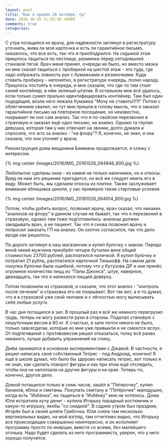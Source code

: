 ```yaml
---
layout: post
title: "Как я провёл 26 октября, Ср"
date: 2016-10-26 11:33:30 +0400
comments: true
categories: 
---
```

С утра потащился ко врачу, для надёжности заглянул в регистратуру уточнить, жива ли моя карточка и есть ли гарантийное письмо, оказалось, что все есть, так что я приободрился. На седьмой этаж пришлось тащиться по лестнице, разминка перед сегодняшней становой тягой. Врач меня принял, очереди не было, но вместо мазка он мне сказал тащиться с пробиркой на шестой этаж - это туда, где надо избражать ловкость рук с бумажками и резиночками. Куда ставить пробирку - непонятно, в регистратуре очередь, полно народу. Пришлось постоять в очереди, и мне сказали, что где-то там стоит синий контейнер, в нём зеленый штатив. В остальном мне всё удалось, если только сумел прально идентифицировать контейнер. Там был один пододящий, возле него лежала бумажка "Мочу не ставить!!!11" Потом с облегчением свалил, но тут мне пришла в голову мысль, что я заказал гарантийное письмо на повторное посещение, но неизвестно, покрывает ли оно сам анализ. Так что я по-свойски перезвонил в страховую и заказал ещё одно письмо, на анализ. Однако та глупая девушка, которая там у них отвечает на звонки, долго думала и спросила, что жто за анализ - "на флору"? Я, конечно, не знал, и она сказала, что они уточнят у врача.

Реконструкция дома мещанина Биммана продолжается, я слежу с интересом.

{% img center /images/2016/IMG_20161026_094946_800.jpg %}

Любопытно сделаны окна - из камня не только наличники, но и откосы. Вряд ли нам это решение пригодится, но всё же следует иметь его в виду. Может быть, мы сделаем откосы из плитки. Также заслуживает внимания облицовка цоколя, у нас примерно такие стартовые условия. 

{% img center /images/2016/IMG_20161026_094914_800.jpg %}

Потом, чтобы добить вопрос, позвонил врачу, врач сказал, что никаких "анализов на флору" в данном случае не бывает, так что я перезвонил в страховую, однако там тоже подготовились: анализы должен закадывать врач, а не пациент. Так что я снова позвонил врачу и попросил заказать ГП на анализ. Он охотно согласился, так что дело вроде как решилось.  

По дороге заглянул в наш магазинчик и купил булочку с маком. Передо мной некий мужчина приобрёл четыре бутылки вина общей стоимостью 23700 рублей, расплатился наличкой. Я купил булочку и потратил 21 рубль, расплатился карточкой Тинькофф. На самом деле покупка булочки была ошибкой, потому что у Кутузова ДР и они принёс огромное количество пицц из "Папы Джонса", штук, наверное, двенадцать, так что я напихался пиццей доверху.

Потом позвонили из страховой, и сказали, что этот анализ - "контроль после лечения" и страховка его не покрывает. Вот так вот, а я-то думал, что я в страховой уже свой человек и с лёгкостью могу выписывать себе любые услуги.

В час дня потащился в зал. В прошлый раз я всё же немного перегрузил грудь, теперь не могу развести руки в стороны. Поделал становую с нешуточным весом в 60 кг. К счастью, в зале почти никого не было, только завсегдатаи, которые ко мне уже привыкли и не смеются вслух. От подтягиваний с противовесом решил отказаться, толку всё ранво никакого, лучше добавить упражнений на спину.

Днём занимался в основном экспериментами с Джавой. В частности, я решил написать свой собственный Тетрис - под Андроид, конечно! Я ещё в школе думал, что было бы здорово написать тетрис, вот только я не знал, как сделать поворот фигуры и как при этом ещё отследить, чтобы она не наползала на другие фигуры и на края. Теперь-то, конечно, другое дело.

Домой потащился только в семь часов, зашёл в "Пятерочку", купил бананов, яблок и сметаны. Покупать сметану в "Пятёрочке" малодушно, когда есть "Избёнка", но тащиться в "Избёнку" мне не хотелось. Дома Юля истратила кучу денег - купила Игорьку парадный костюмчик и какую-то игрушку, якобы "со скидкой". В садике утром был праздник, Игорёк был в своей шляпе Грибочка. Юля сняла там несколько вертикальных видео, на мой взгляд, там отчетливо видно, что Игорьку все происходящее совершенно неинтересно, и он исполняет программу просто по инерции, вместе со всеми, без малейшего огонька. Надо будет сделать из него программиста, уверен, что у него хорошо получится.